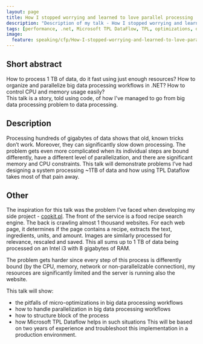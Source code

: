 ```yaml
---
layout: page
title: How I stopped worrying and learned to love parallel processing
description: "Description of my talk - How I stopped worrying and learned to love parallel processing"
tags: [performance, .net, Microsoft TPL DataFlow, TPL, optimizations, data processing, parallelism]
image:
  feature: speaking/cfp/How-I-stopped-worrying-and-learned-to-love-parallel-processing/logo.jpg
---
```


## Short abstract

How to process 1 TB of data, do it fast using just enough resources? How to organize and parallelize big data processing workflows in .NET? How to control CPU and memory usage easily? <br/>
This talk is a story, told using code, of how I've managed to go from big data processing problem to data processing. 

## Description

Processing hundreds of gigabytes of data shows that old, known tricks don’t work. Moreover, they can significantly slow down processing. The problem gets even more complicated when its individual steps are bound differently, have a different level of parallelization, and there are significant memory and CPU constraints. This talk will demonstrate problems I’ve had designing a system processing ~1TB of data and how using TPL Dataflow takes most of that pain away.

## Other

The inspiration for this talk was the problem I’ve faced when developing my side project - [cookit.pl](http://cookit.pl). The front of the service is a food recipe search engine. The back is crawling almost 1 thousand websites. For each web page, it determines if the page contains a recipe, extracts the text, ingredients, units, and amount. Images are similarly processed for relevance, rescaled and saved. This all sums up to 1 TB of data being processed on an Intel i3 with 8 gigabytes of RAM.

The problem gets harder since every step of this process is differently bound (by the CPU, memory, network or non-parallelizable connection), my resources are significantly limited and the server is running also the website.

This talk will show:

- the pitfalls of micro-optimizations in big data processing workflows
- how to handle parallelization in big data processing workflows
- how to structure block of the process
- how Microsoft TPL Dataflow helps in such situations
This will be based on two years of experience and troubleshoot this implementation in a production environment.